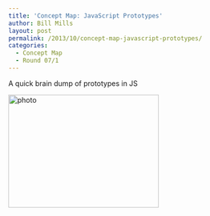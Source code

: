 ```yaml
---
title: 'Concept Map: JavaScript Prototypes'
author: Bill Mills
layout: post
permalink: /2013/10/concept-map-javascript-prototypes/
categories:
  - Concept Map
  - Round 07/1
---
```

A quick brain dump of prototypes in JS

[<img class="alignnone size-medium wp-image-4790" alt="photo" src="http://teaching.software-carpentry.org/wp-content/uploads/2013/10/photo-300x225.jpg" width="300" height="225" />][1]

 [1]: http://teaching.software-carpentry.org/wp-content/uploads/2013/10/photo.jpg